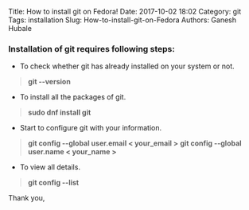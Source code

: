 Title: How to install git on Fedora!
Date: 2017-10-02 18:02
Category: git
Tags: installation
Slug: How-to-install-git-on-Fedora
Authors: Ganesh Hubale

### Installation of git requires following steps:

* To check whether git has already installed on your system or not.

> **git --version**

* To install all the packages of git.

> **sudo dnf install git**

* Start to configure git with your information.

> **git config --global user.email < your_email >** **git config --global user.name < your_name >**

* To view all details.

> **git config --list**

Thank you,

